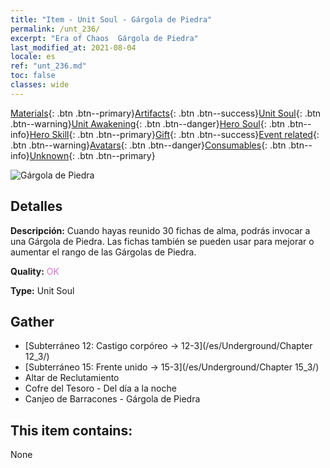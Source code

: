 ```yaml
---
title: "Item - Unit Soul - Gárgola de Piedra"
permalink: /unt_236/
excerpt: "Era of Chaos  Gárgola de Piedra"
last_modified_at: 2021-08-04
locale: es
ref: "unt_236.md"
toc: false
classes: wide
---
```

 [Materials](/ItemsES/){: .btn .btn--primary}[Artifacts](/ItemsES/Artifacts/){: .btn .btn--success}[Unit Soul](/ItemsES/UnitSoul/){: .btn .btn--warning}[Unit Awakening](/ItemsES/UnitAwakening/){: .btn .btn--danger}[Hero Soul](/ItemsES/HeroSoul/){: .btn .btn--info}[Hero Skill](/ItemsES/HeroSkill/){: .btn .btn--primary}[Gift](/ItemsES/Gift/){: .btn .btn--success}[Event related](/ItemsES/Events/){: .btn .btn--warning}[Avatars](/ItemsES/Avatars/){: .btn .btn--danger}[Consumables](/ItemsES/Consumables/){: .btn .btn--info}[Unknown](/ItemsES/Unknown/){: .btn .btn--primary}

 ![Gárgola de Piedra](/images/u/ti_shixianggui.jpg)

## Detalles
 **Descripción:** Cuando hayas reunido 30 fichas de alma, podrás invocar a una Gárgola de Piedra. Las fichas también se pueden usar para mejorar o aumentar el rango de las Gárgolas de Piedra.

 **Quality:** <span style="color: #DA70D6">OK</span>

 **Type:** Unit Soul

## Gather

*    [Subterráneo 12: Castigo corpóreo -> 12-3](/es/Underground/Chapter 12_3/) 
*    [Subterráneo 15: Frente unido -> 15-3](/es/Underground/Chapter 15_3/) 
*    Altar de Reclutamiento 
*    Cofre del Tesoro - Del día a la noche 
*    Canjeo de Barracones - Gárgola de Piedra 

## This item contains:

  None

